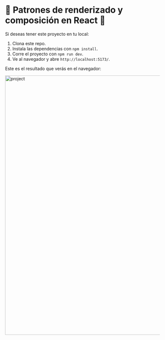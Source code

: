 # 🌱 Patrones de renderizado y composición en React 🌿

Si deseas tener este proyecto en tu local:

1. Clona este repo.
2. Instala las dependencias con `npm install`.
3. Corre el proyecto con `npm run dev`.
4. Ve al navegador y abre `http://localhost:5173/`.

Este es el resultado que verás en el navegador:

<img width="847" alt="project" src="https://github.com/user-attachments/assets/bd603c98-3f9a-4ba5-96a9-ae59cdeafa52">
